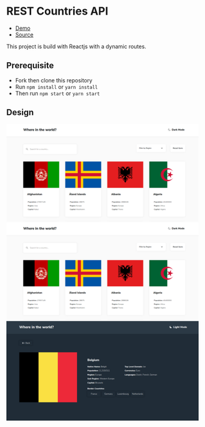 # REST Countries API

- [Demo](https://noeline-rest-country-ts.netlify.app/)
- [Source](https://github.com/vakodrazan/rest-countries-ts)

This project is build with Reactjs with a dynamic routes. 

## Prerequisite

- Fork then clone this repository
- Run `npm install` or `yarn install`
- Then run `npm start` or `yarn start`

## Design

![homepage-light](./homepage-light.png)
![homepage-dark](./homepage-light.png)
![detailpage-dark](./detail-page.png)
